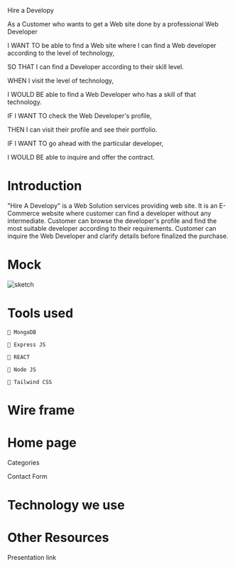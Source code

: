 Hire a Developy 

As a Customer who wants to get a Web site done by a professional Web Developer

I WANT TO be able to find a Web site where I can find a Web developer according to the level of technology,

SO THAT I can find a Developer according to their skill level.

WHEN I visit the level of technology,

I WOULD BE able to find a Web Developer who has a skill of that technology.

IF I WANT TO check the Web Developer's profile,

THEN I can visit their profile and see their portfolio.

IF I WANT TO go ahead with the particular developer,

I WOULD BE able to inquire and offer the contract.



# Introduction

"Hire A Developy" is a Web Solution services providing web site. It is an E-Commerce website where customer can find a developer without any intermediate. Customer can browse the developer's profile and find the most suitable developer according to their requirements. Customer can inquire the Web Developer and clarify details before finalized the purchase.

# Mock

  ![sketch](./images/) 

# Tools used
   
    🔗 MongoDB
    
    🔗 Express JS 

    🔗 REACT
    
    🔗 Node JS

    🔗 Tailwind CSS

# Wire frame

# Home page

Categories

Contact Form

# Technology we use

# Other Resources










Presentation link